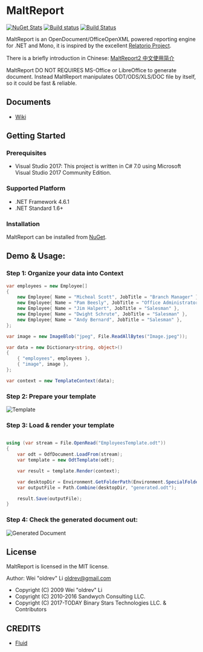 ﻿# MaltReport

[![NuGet Stats](https://img.shields.io/nuget/v/MaltReport2.svg)](https://www.nuget.org/packages/MaltReport2) 
[![Build status](https://ci.appveyor.com/api/projects/status/7kj4cnl64negfdn6/branch/master?svg=true)](https://ci.appveyor.com/project/oldrev/maltreport/branch/master)
[![Build Status](https://travis-ci.org/oldrev/maltreport.svg?branch=master)](https://travis-ci.org/oldrev/maltreport)


MaltReport is an OpenDocument/OfficeOpenXML powered reporting engine for .NET and Mono, 
it is inspired by the excellent [Relatorio Project](http://relatorio.openhex.org/).

There is a briefly introduction in Chinese: [MaltReport2 中文使用简介](http://www.cnblogs.com/oldrev/p/maltreport2_intro.html)

MaltReport DO NOT REQUIRES MS-Office or LibreOffice to generate document. 
Instead MaltReport manipulates ODT/ODS/XLS/DOC file by itself, so it could be fast & reliable.

## Documents

* [Wiki](https://github.com/oldrev/maltreport/wiki)

## Getting Started

### Prerequisites

* Visual Studio 2017: This project is written in C# 7.0 using Microsoft Visual Studio 2017 Community Edition.

### Supported Platform

* .NET Framework 4.6.1
* .NET Standard 1.6+

### Installation

MaltReport can be installed from [NuGet](https://www.nuget.org/packages/MaltReport2).

## Demo & Usage:

### Step 1: Organize your data into Context

```csharp
var employees = new Employee[]
{
    new Employee{ Name = "Micheal Scott", JobTitle = "Branch Manager" },
    new Employee{ Name = "Pam Beesly", JobTitle = "Office Administrator" },
    new Employee{ Name = "Jim Halpert", JobTitle = "Salesman" },
    new Employee{ Name = "Dwight Schrute", JobTitle = "Salesman" },
    new Employee{ Name = "Andy Bernard", JobTitle = "Salesman" },
};

var image = new ImageBlob("jpeg", File.ReadAllBytes("Image.jpeg"));

var data = new Dictionary<string, object>()
{
    { "employees", employees },
    { "image", image },
};

var context = new TemplateContext(data);
```

### Step 2: Prepare your template

![Template](https://github.com/oldrev/maltreport/raw/dev/screenshots/hello-world/template.png)

### Step 3: Load & render your template

```csharp

using (var stream = File.OpenRead("EmployeesTemplate.odt"))
{
    var odt = OdfDocument.LoadFrom(stream);
    var template = new OdtTemplate(odt);

    var result = template.Render(context);

    var desktopDir = Environment.GetFolderPath(Environment.SpecialFolder.Desktop);
    var outputFile = Path.Combine(desktopDir, "generated.odt");

    result.Save(outputFile);
}
```

### Step 4: Check the generated document out:

![Generated Document](https://github.com/oldrev/maltreport/raw/dev/screenshots/hello-world/generated.png)


## License

MaltReport is licensed in the MIT license.

Author: Wei "oldrev" Li <oldrev@gmail.com>

* Copyright (C) 2009 Wei "oldrev" Li
* Copyright (C) 2010-2016 Sandwych Consulting LLC.
* Copyright (C) 2017-TODAY Binary Stars Technologies LLC. & Contributors

## CREDITS

* [Fluid](https://github.com/sebastienros/fluid)
